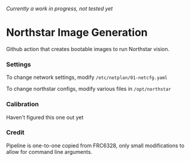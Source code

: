 
*Currently a work in progress, not tested yet*

# Northstar Image Generation
Github action that creates bootable images to run Northstar vision. 


### Settings
To change network settings, modify `/etc/netplan/01-netcfg.yaml`

To change northstar configs, modify various files in `/opt/northstar`

### Calibration
Haven't figured this one out yet

### Credit
Pipeline is one-to-one copied from FRC6328, only small modifications to allow for command line arguments.


